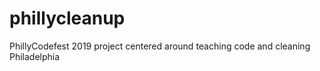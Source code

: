 # phillycleanup
PhillyCodefest 2019 project centered around teaching code and cleaning Philadelphia

